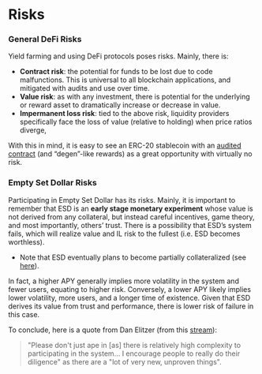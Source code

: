 # Risks

### General DeFi Risks

Yield farming and using DeFi protocols poses risks. Mainly, there is:
* **Contract risk**: the potential for funds to be lost due to code malfunctions. This is universal to all blockchain applications, and mitigated with audits and use over time.
* **Value risk**: as with any investment, there is potential for the underlying or reward asset to dramatically increase or decrease in value.
* **Impermanent loss risk**: tied to the above risk, liquidity providers specifically face the loss of value (relative to holding) when price ratios diverge,

With this in mind, it is easy to see an ERC-20 stablecoin with an [audited contract](https://github.com/emptysetsquad/dollar/blob/master/audit/REP-Dollar-06-11-20.pdf) (and “degen”-like rewards) as a great opportunity with virtually no risk.

### Empty Set Dollar Risks

Participating in Empty Set Dollar has its risks. Mainly, it is important to remember that ESD is an **early stage monetary experiment** whose value is not derived from any collateral, but instead careful incentives, game theory, and most importantly, others’ trust. There is a possibility that ESD’s system fails, which will realize value and IL risk to the fullest (i.e. ESD becomes worthless).
* Note that ESD eventually plans to become partially collateralized (see [here](https://medium.com/@scott_lew_is/a-vision-for-empty-set-dollar-ce29b7e0e297)).

In fact, a higher APY generally implies more volatility in the system and fewer users, equating to higher risk. Conversely, a lower APY likely implies lower volatility, more users, and a longer time of existence. Given that ESD derives its value from trust and performance, there is lower risk of failure in this case.

To conclude, here is a quote from Dan Elitzer (from this [stream](https://youtu.be/X550gZZmrsA?t=3159)):

> "Please don't just ape in [as] there is relatively high complexity to participating in the system… I encourage people to really do their diligence" as there are a "lot of very new, unproven things".